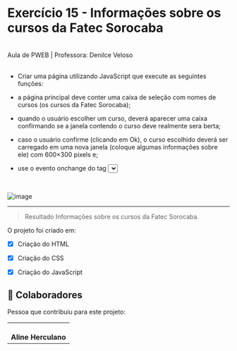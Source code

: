 # Exercício 15 - Informações sobre os cursos da Fatec Sorocaba

<br>
Aula de PWEB | Professora: Denilce Veloso
<br>
<br>


* Criar uma página utilizando JavaScript que execute as seguintes funções: 

* a página principal deve conter uma caixa de seleção com nomes de cursos (os cursos da Fatec Sorocaba);

* quando o usuário escolher um curso, deverá aparecer uma caixa confirmando se a janela contendo o curso 
deve realmente sera berta;

* caso o usuário confirme (clicando em Ok), o curso escolhido deverá ser carregado em uma nova janela 
(coloque algumas informações sobre ele) com 600×300 pixels e;

* use o evento onchange do tag <select> para carregar o curso escolhido.

<br>
  

![image](https://user-images.githubusercontent.com/78798697/174394696-4e92bff6-cf33-49a6-bab6-0ba39fc087e0.png)

________________________________________________________________________________________________________________________________________________________________

> Resultado Informações sobre os cursos da Fatec Sorocaba. 
  
  
O projeto foi criado em:

- [x] Criação do HTML
  
- [x] Criação do CSS
  
- [x] Criação do JavaScript


## 🤝 Colaboradores
  

Pessoa que contribuiu para este projeto:

<table>
  <tr>
    <td align="center">
        <br>
          <b>Aline Herculano</b>
      </a>
    </td>
   </tr>
</table>


  
